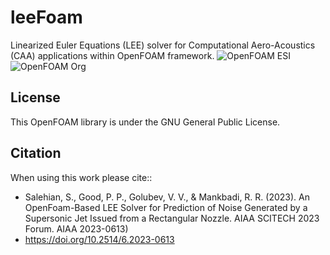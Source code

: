# leeFoam
Linearized Euler Equations (LEE) solver for Computational Aero-Acoustics (CAA) applications within OpenFOAM framework.
![OpenFOAM ESI](https://github.com/WENO-OF/WENOEXT/actions/workflows/c-ofESI.yml/badge.svg)
![OpenFOAM Org](https://github.com/WENO-OF/WENOEXT/actions/workflows/c-ofORG.yml/badge.svg) 

## License
This OpenFOAM library is under the GNU General Public License.

## Citation
When using this work please cite::

* Salehian, S., Good, P. P., Golubev, V. V., & Mankbadi, R. R. (2023). An OpenFoam-Based LEE Solver for Prediction of Noise Generated by a Supersonic Jet Issued from a Rectangular Nozzle. AIAA SCITECH 2023 Forum. AIAA 2023-0613)
* https://doi.org/10.2514/6.2023-0613 